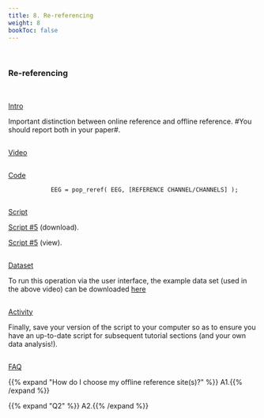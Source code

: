 ```yaml
---
title: 8. Re-referencing
weight: 8
bookToc: false
---
```

<br>

### Re-referencing
<br>

<u> Intro</u>

Important distinction between online reference and offline reference. #You should report both in your paper#.

<hr style="height:1px; visibility:hidden;" />
<u> Video</u>

<hr style="height:1px; visibility:hidden;" />
<u> Code</u>

                EEG = pop_reref( EEG, [REFERENCE CHANNEL/CHANNELS] );

<hr style="height:1px; visibility:hidden;" />
<u> Script</u>

 [Script #5](/erp/files/script_5.zip) (download).

 [Script #5](/erp/files/script_5.m) (view).

<hr style="height:1px; visibility:hidden;" />
<u> Dataset</u>

To run this operation via the user interface, the example data set (used in the above video) can be downloaded [here]()

<hr style="height:1px; visibility:hidden;" />
<u> Activity</u>

Finally, save your version of the script to your computer so as to ensure you have an up-to-date script for subsequent tutorial sections (and your own data analysis!).

<hr style="height:1px; visibility:hidden;" />
<u>FAQ</u>

{{% expand "How do I choose my offline reference site(s)?" %}}
A1.{{% /expand %}}

{{% expand "Q2" %}}
A2.{{% /expand %}}